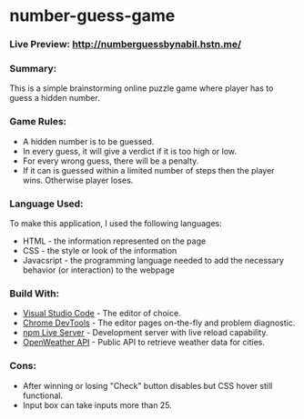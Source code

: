 # number-guess-game
### Live Preview: http://numberguessbynabil.hstn.me/

### Summary:
This is a simple brainstorming online puzzle game where player has to guess a hidden number.

### Game Rules:
  * A hidden number is to be guessed.
  * In every guess, it will give a verdict if it is too high or low.
  * For every wrong guess, there will be a penalty.
  * If it can is guessed within a limited number of steps then the player wins. Otherwise player loses.

### Language Used:
To make this application, I used the following languages:
  * HTML - the information represented on the page
  * CSS - the style or look of the information
  * Javacsript - the programming language needed to add the necessary behavior (or interaction) to the webpage

### Build With:
- [Visual Studio Code](http://code.visualstudio.com) - The editor of choice.
- [Chrome DevTools](https://developers.google.com/web/tools/chrome-devtools) - The editor pages on-the-fly and problem diagnostic.
- [npm Live Server](https://www.npmjs.com/) - Development server with live reload capability.
- [OpenWeather API](https://openweathermap.org/api) - Public API to retrieve weather data for cities.

### Cons:
  * After winning or losing "Check" button disables but CSS hover still functional.
  * Input box can take inputs more than 25.
 
